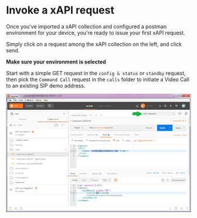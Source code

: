 # Invoke a xAPI request

Once you've imported a xAPI collection and configured a postman environment for your device, you're ready to issue your first xAPI request.

Simply click on a request among the xAPI collection on the left, and click send.

**Make sure your environment is selected**

Start with a simple GET request in the `config & status` or `standby` request,
then pick the `Command Call` request in the `calls` folder to initiate a Video Call to an existing SIP demo address.

![new environment](img/request-call.png)
